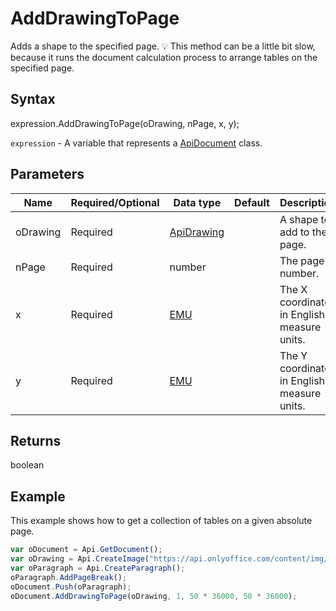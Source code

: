 # AddDrawingToPage

Adds a shape to the specified page.
💡 This method can be a little bit slow, because it runs the document calculation
process to arrange tables on the specified page.

## Syntax

expression.AddDrawingToPage(oDrawing, nPage, x, y);

`expression` - A variable that represents a [ApiDocument](../ApiDocument.md) class.

## Parameters

| **Name** | **Required/Optional** | **Data type** | **Default** | **Description** |
| ------------- | ------------- | ------------- | ------------- | ------------- |
| oDrawing | Required | [ApiDrawing](../../ApiDrawing/ApiDrawing.md) |  | A shape to add to the page. |
| nPage | Required | number |  | The page number. |
| x | Required | [EMU](../../Enumeration/EMU.md) |  | The X coordinate in English measure units. |
| y | Required | [EMU](../../Enumeration/EMU.md) |  | The Y coordinate in English measure units. |

## Returns

boolean

## Example

This example shows how to get a collection of tables on a given absolute page.

```javascript
var oDocument = Api.GetDocument();
var oDrawing = Api.CreateImage("https://api.onlyoffice.com/content/img/docbuilder/examples/coordinate_aspects.png", 60 * 36000, 35 * 36000);
var oParagraph = Api.CreateParagraph();
oParagraph.AddPageBreak();
oDocument.Push(oParagraph);
oDocument.AddDrawingToPage(oDrawing, 1, 50 * 36000, 50 * 36000);
```
